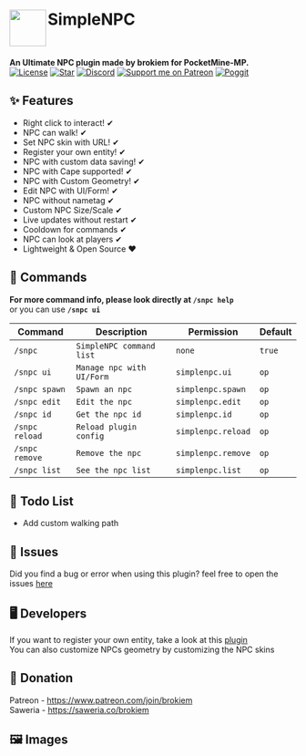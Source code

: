 <h1>SimpleNPC<img src="https://github.com/brokiem/SimpleNPC/blob/master/assets/icon.png" height="64" width="64" align="left" alt=""></h1><br>

<b>An Ultimate NPC plugin made by brokiem for PocketMine-MP.</b><br>
[![License](https://img.shields.io/github/license/brokiem/SimpleNPC)](https://github.com/brokiem/SimpleNPC)
[![Star](https://img.shields.io/github/stars/brokiem/SimpleNPC)](https://github.com/brokiem/SimpleNPC/stargazers)
[![Discord](https://img.shields.io/discord/830063409000087612?color=7389D8&label=discord)](https://discord.com/invite/jy6abSrjhQ)
[![Support me on Patreon](https://img.shields.io/endpoint.svg?url=https%3A%2F%2Fshieldsio-patreon.vercel.app%2Fapi%3Fusername%3Dbrokiem%26type%3Dpatrons&style=flat)](https://patreon.com/brokiem)
[![Poggit](https://poggit.pmmp.io/shield.dl.total/SimpleNPC)](https://poggit.pmmp.io/p/SimpleNPC)

## ✨ Features

- Right click to interact! ✔
- NPC can walk! ✔
- Set NPC skin with URL! ✔
- Register your own entity! ✔
- NPC with custom data saving! ✔
- NPC with Cape supported! ✔
- NPC with Custom Geometry! ✔
- Edit NPC with UI/Form! ✔
- NPC without nametag ✔
- Custom NPC Size/Scale ✔
- Live updates without restart ✔
- Cooldown for commands ✔
- NPC can look at players ✔
- Lightweight & Open Source ❤

## 💬 Commands

<b>For more command info, please look directly at ```/snpc help```</b><br> or you can use <b>```/snpc ui```</b><br>

| Command | Description | Permission | Default |
| --- | --- | --- | --- |
| ```/snpc``` | ```SimpleNPC command list``` | ```none``` | ```true``` |
| ```/snpc ui``` | ```Manage npc with UI/Form``` | ```simplenpc.ui``` | ```op``` |
| ```/snpc spawn``` | ```Spawn an npc``` | ```simplenpc.spawn``` | ```op``` |
| ```/snpc edit``` | ```Edit the npc``` | ```simplenpc.edit``` | ```op``` |
| ```/snpc id``` | ```Get the npc id``` | ```simplenpc.id``` | ```op``` |
| ```/snpc reload``` | ```Reload plugin config``` | ```simplenpc.reload``` | ```op``` |
| ```/snpc remove``` | ```Remove the npc``` | ```simplenpc.remove``` | ```op``` |
| ```/snpc list``` | ```See the npc list``` | ```simplenpc.list``` | ```op``` |

## 📝 Todo List

- Add custom walking path

## 🔴 Issues

Did you find a bug or error when using this plugin? feel free to open the
issues [here](https://github.com/brokiem/SimpleNPC/issues/new)

## 🖥 Developers

If you want to register your own entity, take a look at
this [plugin](https://github.com/brokiem-pm-pl/CustomEntity/tree/pm4)<br>
You can also customize NPCs geometry by customizing the NPC skins

## 👑 Donation

Patreon - https://www.patreon.com/join/brokiem <br>
Saweria - https://saweria.co/brokiem

## 🖼 Images

<img src="https://github.com/brokiem/SimpleNPC/blob/master/assets/simplenpc.png" alt="">
<img src="https://github.com/brokiem/SimpleNPC/blob/master/assets/1.17-npc.png" alt="">
